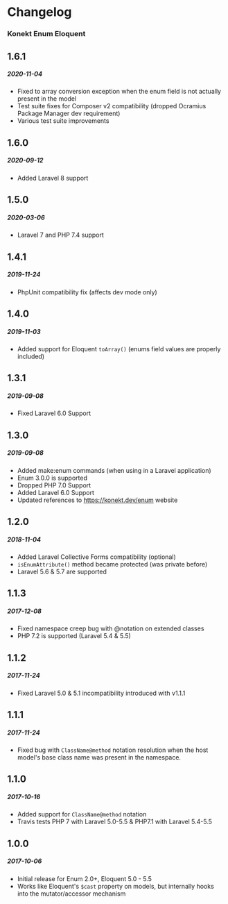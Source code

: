 # Changelog
### Konekt Enum Eloquent

## 1.6.1
##### 2020-11-04

- Fixed to array conversion exception when the enum field is not actually present in the model
- Test suite fixes for Composer v2 compatibility (dropped Ocramius Package Manager dev requirement)
- Various test suite improvements

## 1.6.0
##### 2020-09-12

- Added Laravel 8 support

## 1.5.0
##### 2020-03-06

- Laravel 7 and PHP 7.4 support

## 1.4.1
##### 2019-11-24

- PhpUnit compatibility fix (affects dev mode only)

## 1.4.0
##### 2019-11-03

- Added support for Eloquent `toArray()` (enums field values are properly included)

## 1.3.1
##### 2019-09-08

- Fixed Laravel 6.0 Support

## 1.3.0
##### 2019-09-08

- Added make:enum commands (when using in a Laravel application)
- Enum 3.0.0 is supported
- Dropped PHP 7.0 Support
- Added Laravel 6.0 Support
- Updated references to https://konekt.dev/enum website

## 1.2.0
##### 2018-11-04

- Added Laravel Collective Forms compatibility (optional)
- `isEnumAttribute()` method became protected (was private before)
- Laravel 5.6 & 5.7 are supported

## 1.1.3
##### 2017-12-08

- Fixed namespace creep bug with @notation on extended classes
- PHP 7.2 is supported (Laravel 5.4 & 5.5)

## 1.1.2
##### 2017-11-24

- Fixed Laravel 5.0 & 5.1 incompatibility introduced with v1.1.1

## 1.1.1
##### 2017-11-24

- Fixed bug with `ClassName@method` notation resolution when the host
  model's base class name was present in the namespace.

## 1.1.0
##### 2017-10-16

- Added support for `ClassName@method` notation
- Travis tests PHP 7 with Laravel 5.0-5.5 & PHP7.1 with Laravel 5.4-5.5

## 1.0.0
##### 2017-10-06

- Initial release for Enum 2.0+, Eloquent 5.0 - 5.5
- Works like Eloquent's `$cast` property on models, but internally hooks into the mutator/accessor mechanism
